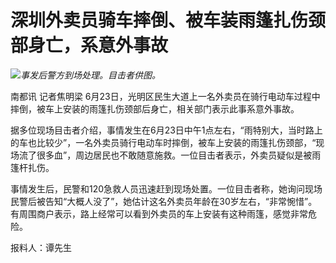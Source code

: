 

# 深圳外卖员骑车摔倒、被车装雨篷扎伤颈部身亡，系意外事故

![](https://inews.gtimg.com/om_bt/O0tAHdZdVQ0tVZkB1jOmuDwBk7LuzfdhuysSOsi09SutYAA/1000)_事发后警方到场处理。目击者供图。_

南都讯 记者焦明梁 6月23日，光明区民生大道上一名外卖员在骑行电动车过程中摔倒，被车上安装的雨篷扎伤颈部后身亡，相关部门表示此事系意外事故。

据多位现场目击者介绍，事情发生在6月23日中午1点左右，“雨特别大，当时路上的车也比较少”，一名外卖员骑行电动车时摔倒，被车上安装的雨篷扎伤颈部，“现场流了很多血”，周边居民也不敢随意施救。一位目击者表示，外卖员疑似是被雨篷杆扎伤。

事情发生后，民警和120急救人员迅速赶到现场处置。一位目击者称，她询问现场民警后被告知“大概人没了”，她估计这名外卖员年龄在30岁左右，“非常惋惜”。有周围商户表示，路上经常可以看到外卖员的车上安装有这种雨篷，感觉非常危险。

报料人：谭先生

